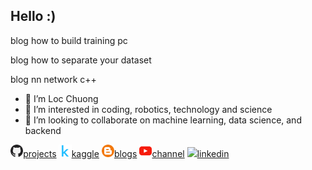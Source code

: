 ## Hello :)
blog how to build training pc

blog how to separate your dataset

blog nn network c++

- 👋 I’m Loc Chuong
- 👀 I’m interested in coding, robotics, technology and science
- 💞️ I’m looking to collaborate on machine learning, data science, and backend

<a href="https://github.com/iteam1"><img src='./assets/github.png' width='4%'>projects</a>
<a href="https://www.kaggle.com/locchuong"><img src='./assets/kaggle.png' width='4%'>kaggle</a>
<a href="https://locchuong96.github.io/me/"><img src='./assets/blog.png' width='4%'>blogs</a>
<a href="https://www.youtube.com/channel/UCiq2V2Pym7QD-o9LHFEFo9Q"><img src='./assets/youtube.png' width='4%'>channel</a>
<a href="https://www.linkedin.com/in/chuong-loc-87524b258/"><img src='https://raw.githubusercontent.com/rahuldkjain/github-profile-readme-generator/master/src/images/icons/Social/linked-in-alt.svg' width='4%'>linkedin</a>
<!-- <a href="https://locchuong96.github.io/resume/"><img src='./assets/cv.png' width='4%'>my cv</a> -->

